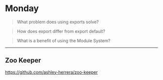 # Monday
>What problem does using exports solve?


>How does export differ from export default?


>What is a benefit of using the Module System?


---
## Zoo Keeper
https://github.com/ashley-herrera/zoo-keeper